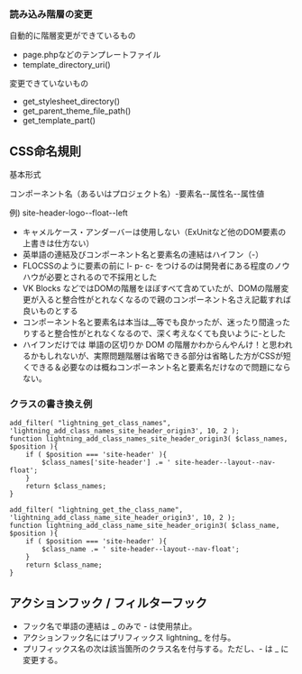 
### 読み込み階層の変更

自動的に階層変更ができているもの

* page.phpなどのテンプレートファイル
* template_directory_uri()

変更できていないもの
* get_stylesheet_directory()
* get_parent_theme_file_path()
* get_template_part()

## CSS命名規則

基本形式

コンポーネント名（あるいはプロジェクト名）-要素名--属性名--属性値

例)
site-header-logo--float--left

* キャメルケース・アンダーバーは使用しない（ExUnitなど他のDOM要素の上書きは仕方ない）
* 英単語の連結及びコンポーネント名と要素名の連結はハイフン（-）
* FLOCSSのように要素の前に l- p- c- をつけるのは開発者にある程度のノウハウが必要とされるので不採用とした
* VK Blocks などではDOMの階層をほぼすべて含めていたが、DOMの階層変更が入ると整合性がとれなくなるので親のコンポーネント名さえ記載すれば良いものとする
* コンポーネント名と要素名は本当は__等でも良かったが、迷ったり間違ったりすると整合性がとれなくなるので、深く考えなくても良いように-とした
* ハイフンだけでは 単語の区切りか DOM の階層かわからんやんけ！と思われるかもしれないが、実際問題階層は省略できる部分は省略した方がCSSが短くできる＆必要なのは概ねコンポーネント名と要素名だけなので問題にならない。

### クラスの書き換え例

```
add_filter( "lightning_get_class_names", 'lightning_add_class_names_site_header_origin3', 10, 2 );
function lightning_add_class_names_site_header_origin3( $class_names, $position ){
    if ( $position === 'site-header' ){
        $class_names['site-header'] .= ' site-header--layout--nav-float';
    }
    return $class_names;
}

add_filter( "lightning_get_the_class_name", 'lightning_add_class_name_site_header_origin3', 10, 2 );
function lightning_add_class_name_site_header_origin3( $class_name, $position ){
    if ( $position === 'site-header' ){
        $class_name .= ' site-header--layout--nav-float';
    }
    return $class_name;
}
```

## アクションフック / フィルターフック

* フック名で単語の連結は _ のみで - は使用禁止。
* アクションフック名にはプリフィックス lightning_ を付与。
* プリフィックス名の次は該当箇所のクラス名を付与する。ただし、- は _ に変更する。
